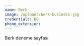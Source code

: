 ```yaml
---
name: Berk
image: /uploads/berk-business.jpg
credentials: BB
phone_extension:
---
```

Berk deneme sayfası